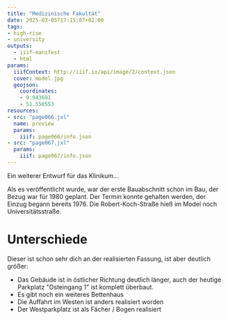 ```yaml
---
title: "Medizinische Fakultät"
date: 2025-03-05T17:15:07+02:00
tags:
- high-rise
- university
outputs:
  - iiif-manifest
  - html
params:
  iiifContext: http://iiif.io/api/image/2/context.json
  cover: model.jpg
  geojson:
    coordinates:
    - 9.943691
    - 51.550553
resources:
- src: "page066.jxl"
  name: preview
  params:
    iiif: page066/info.json
- src: "page067.jxl"
  params:
    iiif: page067/info.json
---
```


Ein weiterer Entwurf für das Klinikum...
<!--more-->

Als es veröffentlicht wurde, war der erste Bauabschnitt schon im Bau, der Bezug war für 1980 geplant. Der Termin konnte  gehalten werden, der Einzug begann bereits 1976. Die Robert-Koch-Straße hieß im Model noch Universitätsstraße.

# Unterschiede

Dieser ist schon sehr dich an der realisierten Fassung, ist aber deutlich größer:
* Das Gebäude ist in östlicher Richtung deutlich länger, auch der heutige Parkplatz "Osteingang 1" ist komplett überbaut.
* Es gibt noch ein weiteres Bettenhaus
* Die Auffahrt im Westen ist anders realisiert worden
* Der Westparkplatz ist als Fächer / Bogen realisiert
